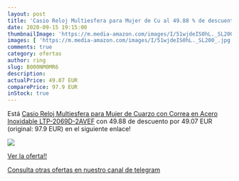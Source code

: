 ```yaml
---
layout: post
title: 'Casio Reloj Multiesfera para Mujer de Cu al 49.88 % de descuento'
date: 2020-09-15 19:15:00
thumbnailImage: 'https://m.media-amazon.com/images/I/51wjdeIS0hL._SL200_.jpg'
images: [ 'https://m.media-amazon.com/images/I/51wjdeIS0hL._SL200_.jpg' ]
comments: true
category: ofertas
author: ring
slug: B000NM0MR6
description:
actualPrice: 49.07 EUR
comparePrice: 97.9 EUR
inStock: true
---
```


Está [Casio Reloj Multiesfera para Mujer de Cuarzo con Correa en Acero Inoxidable LTP-2069D-2AVEF](https://www.amazon.com/dp/B000NM0MR6/?tag=redken08-20) con 49.88 de descuento por 49.07 EUR (original: 97.9 EUR) en el siguiente enlace!

[![](https://m.media-amazon.com/images/I/51wjdeIS0hL._SL200_.jpg)](https://www.amazon.com/dp/B000NM0MR6/?tag=redken08-20)

[Ver la oferta!!](https://www.amazon.com/dp/B000NM0MR6/?tag=redken08-20)

[Consulta otras ofertas en nuestro canal de telegram](https://t.me/s/ofertas25)
